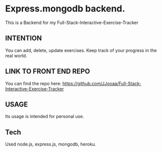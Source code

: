 # Express.mongodb backend.
This is a Backend for my Full-Stack-Interactive-Exercise-Tracker

## INTENTION 
You can add, delete, update exercises. Keep track of your progress in the real world.

## LINK TO FRONT END REPO
You can find the repo here: https://github.com/JJooaa/Full-Stack-Interactive-Exercise-Tracker

## USAGE 
Its usage is intended for personal use.

## Tech
Used node.js, express.js, mongodb, heroku.


